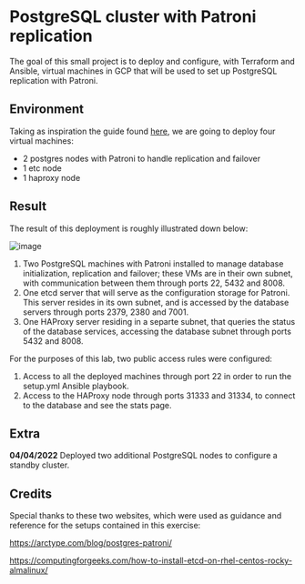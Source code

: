# PostgreSQL cluster with Patroni replication

The goal of this small project is to deploy and configure, with Terraform and Ansible, virtual machines in GCP that will be used to set up PostgreSQL replication with Patroni.

## Environment
Taking as inspiration the guide found [here](https://arctype.com/blog/postgres-patroni/), we are going to deploy four virtual machines:

 - 2 postgres nodes with Patroni to handle replication and failover
 - 1 etc node
 - 1 haproxy node

## Result
The result of this deployment is roughly illustrated down below:

![image](https://user-images.githubusercontent.com/15926414/161445972-2a655689-c253-485c-b4eb-2d54af1f0f18.png)

1. Two PostgreSQL machines with Patroni installed to manage database initialization, replication and failover; these VMs are in their own subnet, with communication between them through ports 22, 5432 and 8008.
2. One etcd server that will serve as the configuration storage for Patroni. This server resides in its own subnet, and is accessed by the database servers through ports 2379, 2380 and 7001.
3. One HAProxy server residing in a separte subnet, that queries the status of the database services, accessing the database subnet through ports 5432 and 8008.

For the purposes of this lab, two public access rules were configured:
1. Access to all the deployed machines through port 22 in order to run the setup.yml Ansible playbook.
2. Access to the HAProxy node through ports 31333 and 31334, to connect to the database and see the stats page.

## Extra
**04/04/2022** Deployed two additional PostgreSQL nodes to configure a standby cluster.

## Credits
Special thanks to these two websites, which were used as guidance and reference for the setups contained in this exercise:

https://arctype.com/blog/postgres-patroni/

https://computingforgeeks.com/how-to-install-etcd-on-rhel-centos-rocky-almalinux/
